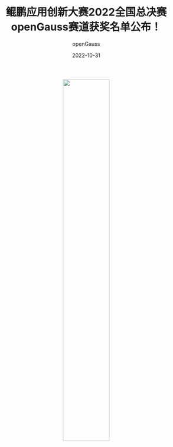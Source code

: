 ﻿---
title: '鲲鹏应用创新大赛2022全国总决赛openGauss赛道获奖名单公布！'
date: '2022-10-31'
tags: ['theme']
banner: '/category/news/2022-10-31/banner.png'
author: 'openGauss'
category: 'news'
summary: '鲲鹏应用创新大赛2022全国总决赛openGauss赛道获奖名单公布'
---

<div style="text-align:center"><img src="/zh/news/2022-10-31/pic1.png" style="width: 50%"></div>
